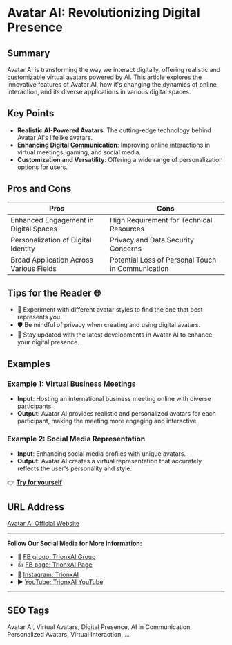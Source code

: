 
# Avatar AI: Revolutionizing Digital Presence

## Summary
Avatar AI is transforming the way we interact digitally, offering realistic and customizable virtual avatars powered by AI. This article explores the innovative features of Avatar AI, how it's changing the dynamics of online interaction, and its diverse applications in various digital spaces.

## Key Points
- **Realistic AI-Powered Avatars**: The cutting-edge technology behind Avatar AI's lifelike avatars.
- **Enhancing Digital Communication**: Improving online interactions in virtual meetings, gaming, and social media.
- **Customization and Versatility**: Offering a wide range of personalization options for users.

## Pros and Cons
| Pros                                    | Cons                                   |
|-----------------------------------------|----------------------------------------|
| Enhanced Engagement in Digital Spaces   | High Requirement for Technical Resources |
| Personalization of Digital Identity     | Privacy and Data Security Concerns      |
| Broad Application Across Various Fields | Potential Loss of Personal Touch in Communication |

## Tips for the Reader 🌐
- 🤖 Experiment with different avatar styles to find the one that best represents you.
- 🛡️ Be mindful of privacy when creating and using digital avatars.
- 🌟 Stay updated with the latest developments in Avatar AI to enhance your digital presence.

## Examples
### Example 1: Virtual Business Meetings
- **Input**: Hosting an international business meeting online with diverse participants.
- **Output**: Avatar AI provides realistic and personalized avatars for each participant, making the meeting more engaging and interactive.

### Example 2: Social Media Representation
- **Input**: Enhancing social media profiles with unique avatars.
- **Output**: Avatar AI creates a virtual representation that accurately reflects the user's personality and style.

👉 <a href="https://facestudio.app/" target="_blank">**Try for yourself**</a>

## URL Address
<a href="https://facestudio.app/" target="_blank">Avatar AI Official Website</a>

---

**Follow Our Social Media for More Information:**
- 📘 <a href="https://www.facebook.com/groups/trionxai" target="_blank">FB group: TrionxAI Group</a>
- 👍 <a href="https://www.facebook.com/ai.trionxai" target="_blank">FB page: TrionxAI Page</a>
- 📸 <a href="https://www.instagram.com/trionxai/" target="_blank">Instagram: TrionxAI</a>
- ▶️ <a href="https://www.youtube.com/@robotdocs/" target="_blank">YouTube: TrionxAI YouTube</a>

---

## SEO Tags
Avatar AI, Virtual Avatars, Digital Presence, AI in Communication, Personalized Avatars, Virtual Interaction, ...